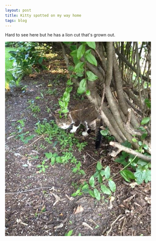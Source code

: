 ```yaml
---
layout: post
title: Kitty spotted on my way home
tags: blog
---
```



Hard to see here but he has a lion cut that's grown out.


 ![lol][image]

 [image]: /images/2014/7/2014-7-9-kitty-spotted-on-my-way-home-image.jpeg


